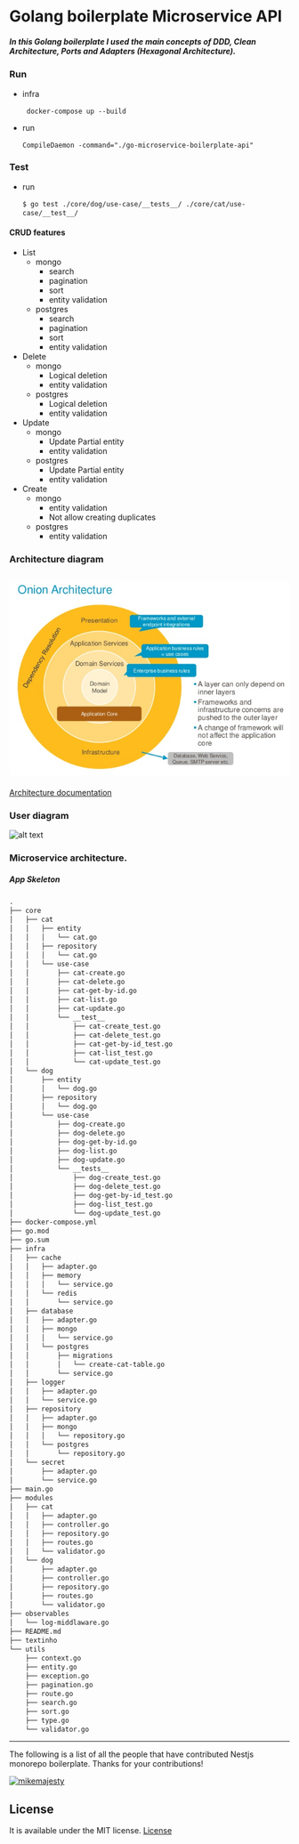 
# Golang boilerplate Microservice API

##### In this Golang boilerplate I used the main concepts of DDD, Clean Architecture, Ports and Adapters (Hexagonal Architecture).

### Run

- infra
  ```
   docker-compose up --build
  ```

- run

  ```
  CompileDaemon -command="./go-microservice-boilerplate-api"
  ```

### Test

- run
  ```
  $ go test ./core/dog/use-case/__tests__/ ./core/cat/use-case/__test__/
  ```

#### CRUD features

- List
  - mongo
    - search
    - pagination
    - sort
    - entity validation
  - postgres
    - search
    - pagination
    - sort
    - entity validation
- Delete
  - mongo
    - Logical deletion
    - entity validation
  - postgres
    - Logical deletion
    - entity validation
- Update
  - mongo
    - Update Partial entity
    - entity validation
  - postgres
    - Update Partial entity
    - entity validation
- Create
  - mongo
    - entity validation
    - Not allow creating duplicates
  - postgres
    - entity validation

### Architecture diagram

## ![alt text](OnionGraph.jpg)

[Architecture documentation](https://jeffreypalermo.com/2008/07/the-onion-architecture-part-1/)

### User diagram

![alt text](diagram.png)

### Microservice architecture.


##### App Skeleton

```
.
├── core
│   ├── cat
│   │   ├── entity
│   │   │   └── cat.go
│   │   ├── repository
│   │   │   └── cat.go
│   │   └── use-case
│   │       ├── cat-create.go
│   │       ├── cat-delete.go
│   │       ├── cat-get-by-id.go
│   │       ├── cat-list.go
│   │       ├── cat-update.go
│   │       └── __test__
│   │           ├── cat-create_test.go
│   │           ├── cat-delete_test.go
│   │           ├── cat-get-by-id_test.go
│   │           ├── cat-list_test.go
│   │           └── cat-update_test.go
│   └── dog
│       ├── entity
│       │   └── dog.go
│       ├── repository
│       │   └── dog.go
│       └── use-case
│           ├── dog-create.go
│           ├── dog-delete.go
│           ├── dog-get-by-id.go
│           ├── dog-list.go
│           ├── dog-update.go
│           └── __tests__
│               ├── dog-create_test.go
│               ├── dog-delete_test.go
│               ├── dog-get-by-id_test.go
│               ├── dog-list_test.go
│               └── dog-update_test.go
├── docker-compose.yml
├── go.mod
├── go.sum
├── infra
│   ├── cache
│   │   ├── adapter.go
│   │   ├── memory
│   │   │   └── service.go
│   │   └── redis
│   │       └── service.go
│   ├── database
│   │   ├── adapter.go
│   │   ├── mongo
│   │   │   └── service.go
│   │   └── postgres
│   │       ├── migrations
│   │       │   └── create-cat-table.go
│   │       └── service.go
│   ├── logger
│   │   ├── adapter.go
│   │   └── service.go
│   ├── repository
│   │   ├── adapter.go
│   │   ├── mongo
│   │   │   └── repository.go
│   │   └── postgres
│   │       └── repository.go
│   └── secret
│       ├── adapter.go
│       └── service.go
├── main.go
├── modules
│   ├── cat
│   │   ├── adapter.go
│   │   ├── controller.go
│   │   ├── repository.go
│   │   ├── routes.go
│   │   └── validator.go
│   └── dog
│       ├── adapter.go
│       ├── controller.go
│       ├── repository.go
│       ├── routes.go
│       └── validator.go
├── observables
│   └── log-middlaware.go
├── README.md
├── textinho
└── utils
    ├── context.go
    ├── entity.go
    ├── exception.go
    ├── pagination.go
    ├── route.go
    ├── search.go
    ├── sort.go
    ├── type.go
    └── validator.go
```

---

The following is a list of all the people that have contributed Nestjs monorepo boilerplate. Thanks for your contributions!

[<img alt="mikemajesty" src="https://avatars1.githubusercontent.com/u/11630212?s=460&v=4&s=117" width="117">](https://github.com/mikemajesty)

## License

It is available under the MIT license.
[License](https://opensource.org/licenses/mit-license.php)